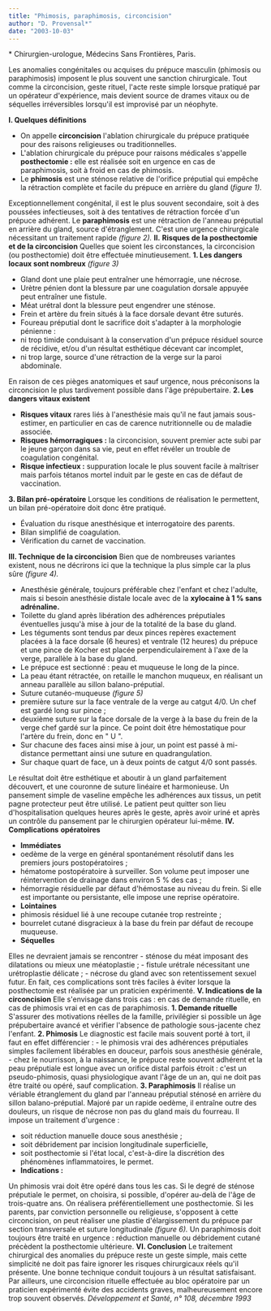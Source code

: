 ```yaml
---
title: "Phimosis, paraphimosis, circoncision"
author: "D. Provensal*"
date: "2003-10-03"
---
```


\* Chirurgien-urologue, Médecins Sans Frontières, Paris.

Les anomalies congénitales ou acquises du prépuce masculin (phimosis ou paraphimosis) imposent le plus souvent une sanction chirurgicale. Tout comme la circoncision, geste rituel, l'acte reste simple lorsque pratiqué par un opérateur d'expérience, mais devient source de drames vitaux ou de séquelles irréversibles lorsqu'il est improvisé par un néophyte.

**I. Quelques définitions**

- On appelle **circoncision** l'ablation chirurgicale du prépuce pratiquée pour des raisons religieuses ou traditionnelles.
- L'ablation chirurgicale du prépuce pour raisons médicales s'appelle **posthectomie :** elle est réalisée soit en urgence en cas de paraphimosis, soit à froid en cas de phimosis.
- Le **phimosis** est une sténose relative de l'orifice préputial qui empêche la rétraction complète et facile du prépuce en arrière du gland (*figure* *1).*

Exceptionnellement congénital, il est le plus souvent secondaire, soit à des poussées infectieuses, soit à des tentatives de rétraction forcée d'un prépuce adhérent. Le **paraphimosis** est une rétraction de l'anneau préputial en arrière du gland, source d'étranglement. C'est une urgence chirurgicale nécessitant un traitement rapide *(figure 2).* **Il.** **Risques de la posthectomie** **et de la circoncision** Quelles que soient les circonstances, la circoncision (ou posthectomie) doit être effectuée minutieusement. **1. Les dangers locaux sont nombreux** *(figure 3)*

- Gland dont une plaie peut entraîner une hémorragie, une nécrose.
- Urètre pénien dont la blessure par une coagulation dorsale appuyée peut entraîner une fistule.
- Méat urétral dont la blessure peut engendrer une sténose.
- Frein et artère du frein situés à la face dorsale devant être suturés.
- Foureau préputial dont le sacrifice doit s'adapter à la morphologie pénienne :
- ni trop timide conduisant à la conservation d'un prépuce résiduel source de récidive, et/ou d'un résultat esthétique décevant car incomplet,
- ni trop large, source d'une rétraction de la verge sur la paroi abdominale.

En raison de ces pièges anatomiques et sauf urgence, nous préconisons la circoncision le plus tardivement possible dans l'âge prépubertaire. **2. Les dangers vitaux existent**

- **Risques vitaux** rares liés à l'anesthésie mais qu'il ne faut jamais sous-estimer, en particulier en cas de carence nutritionnelle ou de maladie associée.
- **Risques hémorragiques :** la circoncision, souvent premier acte subi par le jeune garçon dans sa vie, peut en effet révéler un trouble de coagulation congénital.
- **Risque infectieux :** suppuration locale le plus souvent facile à maîtriser mais parfois tétanos mortel induit par le geste en cas de défaut de vaccination.

**3. Bilan pré-opératoire** Lorsque les conditions de réalisation le permettent, un bilan pré-opératoire doit donc être pratiqué.

- Évaluation du risque anesthésique et interrogatoire des parents.
- Bilan simplifié de coagulation.
- Vérification du carnet de vaccination.

**III. Technique de la circoncision** Bien que de nombreuses variantes existent, nous ne décrirons ici que la technique la plus simple car la plus sûre *(figure 4).*

- Anesthésie générale, toujours préférable chez l'enfant et chez l'adulte, mais si besoin anesthésie distale locale avec de la **xylocaine à 1 % sans adrénaline.**
- Toilette du gland après libération des adhérences préputiales éventuelles jusqu'à mise à jour de la totalité de la base du gland.
- Les téguments sont tendus par deux pinces repères exactement placées à la face dorsale (6 heures) et ventrale (12 heures) du prépuce et une pince de Kocher est placée perpendiculairement à l'axe de la verge, parallèle à la base du gland.
- Le prépuce est sectionné : peau et muqueuse le long de la pince.
- La peau étant rétractée, on retaille le manchon muqueux, en réalisant un anneau parallèle au sillon balano-préputial.
- Suture cutanéo-muqueuse *(figure 5)*
- première suture sur la face ventrale de la verge au catgut 4/0. Un chef est gardé long sur pince ;
- deuxième suture sur la face dorsale de la verge à la base du frein de la verge chef gardé sur la pince. Ce point doit être hémostatique pour l'artère du frein, donc en " U ".
- Sur chacune des faces ainsi mise à jour, un point est passé à mi-distance permettant ainsi une suture en quadrangulation.
- Sur chaque quart de face, un à deux points de catgut 4/0 sont passés.

Le résultat doit être esthétique et aboutir à un gland parfaitement découvert, et une couronne de suture linéaire et harmonieuse. Un pansement simple de vaseline empêche les adhérences aux tissus, un petit pagne protecteur peut être utilisé. Le patient peut quitter son lieu d'hospitalisation quelques heures après le geste, après avoir uriné et après un contrôle du pansement par le chirurgien opérateur lui-même. **IV. Complications** **opératoires**

- **Immédiates**
- oedème de la verge en général spontanément résolutif dans les premiers jours postopératoires ;
- hématome postopératoire à surveiller. Son volume peut imposer une réintervention de drainage dans environ 5 % des cas ;
- hémorragie résiduelle par défaut d'hémostase au niveau du frein. Si elle est importante ou persistante, elle impose une reprise opératoire.
- **Lointaines**
- phimosis résiduel lié à une recoupe cutanée trop restreinte ;
- bourrelet cutané disgracieux à la base du frein par défaut de recoupe muqueuse.
- **Séquelles**

Elles ne devraient jamais se rencontrer - sténose du méat imposant des dilatations ou mieux une méatoplastie ; - fistule urétrale nécessitant une urétroplastie délicate ; - nécrose du gland avec son retentissement sexuel futur. En fait, ces complications sont très faciles à éviter lorsque la posthectomie est réalisée par un praticien expérimenté. **V. Indications de la circoncision** Elle s'envisage dans trois cas : en cas de demande rituelle, en cas de phimosis vrai et en cas de paraphimosis. **1. Demande rituelle** S'assurer des motivations réelles de la famille, privilégier si possible un âge prépubertaire avancé et vérifier l'absence de pathologie sous-jacente chez l'enfant. **2. Phimosis** Le diagnostic est facile mais souvent porté à tort, il faut en effet différencier : - le phimosis vrai des adhérences préputiales simples facilement libérables en douceur, parfois sous anesthésie générale, - chez le nourrisson, à la naissance, le prépuce reste souvent adhérent et la peau préputiale est longue avec un orifice distal parfois étroit : c'est un pseudo-phimosis, quasi physiologique avant l'âge de un an, qui ne doit pas être traité ou opéré, sauf complication. **3. Paraphimosis** Il réalise un vériable étranglement du gland par l'anneau préputial sténosé en arrière du sillon balano-préputial. Majoré par un rapide oedème, il entraîne outre des douleurs, un risque de nécrose non pas du gland mais du fourreau. Il impose un traitement d'urgence :

- soit réduction manuelle douce sous anesthésie ;
- soit débridement par incision longitudinale superficielle,
- soit posthectomie si l'état local, c'est-à-dire la discrétion des phénomènes inflammatoires, le permet.
- **Indications :**

Un phimosis vrai doit être opéré dans tous les cas. Si le degré de sténose préputiale le permet, on choisira, si possible, d'opérer au-delà de l'âge de trois-quatre ans. On réalisera préférentiellement une posthectomie. Si les parents, par conviction personnelle ou religieuse, s'opposent à cette circoncision, on peut réaliser une plastie d'élargissement du prépuce par section transversale et suture longitudinale *(figure 6).* Un paraphimosis doit toujours être traité en urgence : réduction manuelle ou débridement cutané précèdent la posthectomie ultérieure. **VI. Conclusion** Le traitement chirurgical des anomalies du prépuce reste un geste simple, mais cette simplicité ne doit pas faire ignorer les risques chirurgicaux réels qu'il présente. Une bonne technique conduit toujours à un résultat satisfaisant. Par ailleurs, une circoncision rituelle effectuée au bloc opératoire par un praticien expérimenté évite des accidents graves, malheureusement encore trop souvent observés. *Développement et Santé, n° 108, décembre 1993*
